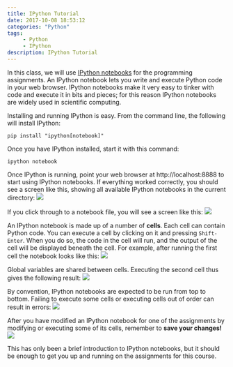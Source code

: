 ```yaml
---
title: IPython Tutorial
date: 2017-10-08 18:53:12 
categories: "Python" 
tags: 
     - Python
     - IPython
description: IPython Tutorial
---
```


In this class, we will use [IPython notebooks](http://ipython.org/) for the
programming assignments. An IPython notebook lets you write and execute Python
code in your web browser. IPython notebooks make it very easy to tinker with
code and execute it in bits and pieces; for this reason IPython notebooks are
widely used in scientific computing.

Installing and running IPython is easy. From the command line, the following
will install IPython:

```
pip install "ipython[notebook]"
```

Once you have IPython installed, start it with this command:

```
ipython notebook
```

<!--more-->

Once IPython is running, point your web browser at http://localhost:8888 to
start using IPython notebooks. If everything worked correctly, you should
see a screen like this, showing all available IPython notebooks in the current
directory:
![](https://i.imgur.com/10DYCiX.png)

If you click through to a notebook file, you will see a screen like this:
![](https://i.imgur.com/LHUIL23.png)

An IPython notebook is made up of a number of **cells**. Each cell can contain
Python code. You can execute a cell by clicking on it and pressing `Shift-Enter`.
When you do so, the code in the cell will run, and the output of the cell
will be displayed beneath the cell. For example, after running the first cell
the notebook looks like this:
![](https://i.imgur.com/Gktm9mf.png)

Global variables are shared between cells. Executing the second cell thus gives
the following result:
![](https://i.imgur.com/Z2u3SPU.png)

By convention, IPython notebooks are expected to be run from top to bottom.
Failing to execute some cells or executing cells out of order can result in
errors:
![](https://i.imgur.com/3YovzGM.png)

After you have modified an IPython notebook for one of the assignments by
modifying or executing some of its cells, remember to **save your changes!**
![](https://i.imgur.com/GfXkc0k.png)

This has only been a brief introduction to IPython notebooks, but it should
be enough to get you up and running on the assignments for this course.
